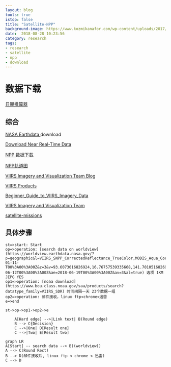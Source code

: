 ```yaml
---
layout: blog
tools: true
istop: false
title: "Satellite-NPP"
background-image: https://www.kozmikanafor.com/wp-content/uploads/2017/05/uydular-dunya-6754-660x330.jpg 
date:  2018-08-28 10:23:56
category: research
tags:
- research
- satellite
- npp
- download
---
```


# 数据下载

[日期推算器](http://bjtime.cn/riqi.asp)
## 综合

<a href="https://search.earthdata.nasa.gov/search" title="earthdata"> NASA Earthdata </a> download   

[Download Near Real-Time Data](https://earthdata.nasa.gov/earth-observation-data/near-real-time/download-nrt-data)


[NPP 数据下载](http://www.class.ngdc.noaa.gov/saa/products/search?sub_id=0&datatype_family=VIIRS_SDR&submit.x=22&submit.y=4)

[NPP轨道图](http://www.ssec.wisc.edu/datacenter/npp/)

[VIIRS Imagery and Visualization Team Blog](http://rammb.cira.colostate.edu/projects/npp/blog/)

[VIIRS Products](https://weather.msfc.nasa.gov/sport/jpsspg/viirs.html)

[Beginner_Guide_to_VIIRS_Imagery_Data](http://rammb.cira.colostate.edu/projects/npp/Beginner_Guide_to_VIIRS_Imagery_Data.pdf)

[VIIRS Imagery and Visualization Team](http://rammb.cira.colostate.edu/projects/npp/)

[satellite-missions](https://directory.eoportal.org/web/eoportal/satellite-missions/s/suomi-npp)

## 具体步骤

```flow
st=>start: Start
op=>operation: [search data on worldview](https://worldview.earthdata.nasa.gov/?p=geographic&l=VIIRS_SNPP_CorrectedReflectance_TrueColor,MODIS_Aqua_CorrectedReflectance_TrueColor(hidden),MODIS_Terra_CorrectedReflectance_TrueColor(hidden),MODIS_Terra_Aerosol(hidden),Suomi_NPP_Orbit_Asc,Reference_Labels,Reference_Features,Coastlines&t=2018-01-11-T00%3A00%3A00Z&z=3&v=93.6073016826924,16.76757539335668,141.7010516826924,44.18945039335668&ab=off&as=2018-06-12T00%3A00%3A00Z&ae=2018-06-19T00%3A00%3A00Z&av=3&al=true) 选项 1KM JEPG YES
op1=>operation: [noaa download](https://www.bou.class.noaa.gov/saa/products/search?datatype_family=VIIRS_SDR) 时间间隔一天 23个数据一组
op2=>operation: 邮件接收，linux ftp<chrome<迅雷
e=>end

st->op->op1->op2->e
```

```graphLR
    A[Hard edge] -->|Link text| B(Round edge)
    B --> C{Decision}
    C -->|One| D[Result one]
    C -->|Two| E[Result two]
```

```mermaid
graph LR
A[Start] -- search data --> B((worldview))
A --> C(Round Rect)
B --> D(邮件接收后, linux ftp < chrome < 迅雷)
C --> D
```

